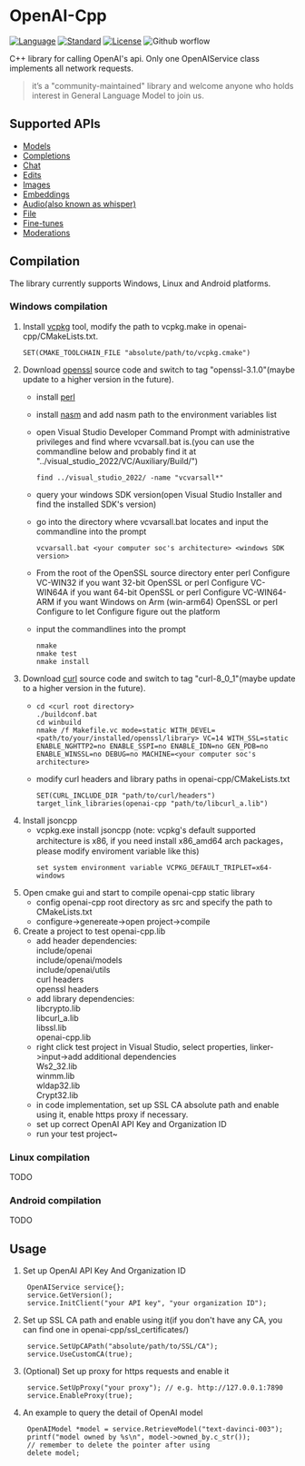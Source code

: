 # OpenAI-Cpp

[![Language](https://img.shields.io/badge/language-C++-blue.svg)](https://isocpp.org/)  [![Standard](https://img.shields.io/badge/c%2B%2B-11-blue.svg)](https://en.wikipedia.org/wiki/C%2B%2B#Standardization) [![License](https://img.shields.io/github/license/mashape/apistatus.svg)](https://opensource.org/licenses/MIT) ![Github worflow](https://github.com/olrea/openai-cpp/actions/workflows/cmake.yml/badge.svg)

C++ library for calling OpenAI's api.
Only one OpenAIService class implements all network requests.
> it’s a "community-maintained" library and welcome anyone who holds interest in General Language Model to join us.
## Supported APIs
* [Models](https://platform.openai.com/docs/api-reference/models)
* [Completions](https://platform.openai.com/docs/api-reference/completions)
* [Chat](https://platform.openai.com/docs/api-reference/chat)
* [Edits](https://platform.openai.com/docs/api-reference/edits)
* [Images](https://platform.openai.com/docs/api-reference/images)
* [Embeddings](https://platform.openai.com/docs/api-reference/embeddings)
* [Audio(also known as whisper)](https://platform.openai.com/docs/api-reference/audio)
* [File](https://platform.openai.com/docs/api-reference/files)
* [Fine-tunes](https://platform.openai.com/docs/api-reference/fine-tunes)
* [Moderations](https://platform.openai.com/docs/api-reference/moderations)
## Compilation
The library currently supports Windows, Linux and Android platforms.
### Windows compilation
1. Install [vcpkg](https://vcpkg.io) tool, modify the path to vcpkg.make in openai-cpp/CMakeLists.txt.
    ```
    SET(CMAKE_TOOLCHAIN_FILE "absolute/path/to/vcpkg.cmake")
    ```
2. Download [openssl](https://github.com/openssl/openssl) source code and switch to tag "openssl-3.1.0"(maybe update to a higher version in the future).
    - install [perl](https://strawberryperl.com/)
    - install [nasm](https://www.nasm.us) and add nasm path to the environment variables list
    - open Visual Studio Developer Command Prompt with administrative privileges and find where vcvarsall.bat is.(you can use the commandline below and probably find it at "../visual_studio_2022/VC/Auxiliary/Build/")
  
        ```
        find ../visual_studio_2022/ -name "vcvarsall*"
        ```
    - query your windows SDK version(open Visual Studio Installer and find the installed SDK's version)
    - go into the directory where vcvarsall.bat locates and input the commandline into the prompt
  
        ```
        vcvarsall.bat <your computer soc's architecture> <windows SDK version>
        ```
    - From the root of the OpenSSL source directory enter
        perl Configure VC-WIN32 if you want 32-bit OpenSSL or
        perl Configure VC-WIN64A if you want 64-bit OpenSSL or
        perl Configure VC-WIN64-ARM if you want Windows on Arm (win-arm64) OpenSSL or
        perl Configure to let Configure figure out the platform
    - input the commandlines into the prompt
  
        ```
        nmake
        nmake test
        nmake install
        ```
3. Download [curl](https://github.com/curl/curl.git) source code and switch to tag "curl-8_0_1"(maybe update to a higher version in the future).
    - ```
      cd <curl root directory>  
      ./buildconf.bat  
      cd winbuild  
      nmake /f Makefile.vc mode=static WITH_DEVEL=<path/to/your/installed/openssl/library> VC=14 WITH_SSL=static ENABLE_NGHTTP2=no ENABLE_SSPI=no ENABLE_IDN=no GEN_PDB=no ENABLE_WINSSL=no DEBUG=no MACHINE=<your computer soc's architecture>
      ```
    - modify curl headers and library paths in openai-cpp/CMakeLists.txt
      ```
      SET(CURL_INCLUDE_DIR "path/to/curl/headers")  
      target_link_libraries(openai-cpp "path/to/libcurl_a.lib")
      ```
1. Install jsoncpp
   - vcpkg.exe install jsoncpp 
   (note: vcpkg's default supported architecture is x86, if you need install x86_amd64 arch packages，please modify enviroment variable like this)
      ```
      set system environment variable VCPKG_DEFAULT_TRIPLET=x64-windows
      ```
2. Open cmake gui and start to compile openai-cpp static library
   - config openai-cpp root directory as src and specify the path to CMakeLists.txt
   - configure->genereate->open project->compile
3. Create a project to test openai-cpp.lib
   - add header dependencies:  
     include/openai  
     include/openai/models  
     include/openai/utils  
     curl headers  
     openssl headers
   - add library dependencies:  
     libcrypto.lib  
     libcurl_a.lib  
     libssl.lib  
     openai-cpp.lib
   - right click test project in Visual Studio, select properties, linker->input->add additional dependencies  
     Ws2_32.lib  
     winmm.lib  
     wldap32.lib  
     Crypt32.lib
   - in code implementation, set up SSL CA absolute path and enable using it, enable https proxy if necessary.
   - set up correct OpenAI API Key and Organization ID
   - run your test project~
### Linux compilation
TODO
### Android compilation
TODO
## Usage
1. Set up OpenAI API Key And Organization ID
   ```
    OpenAIService service{};
    service.GetVersion();
    service.InitClient("your API key", "your organization ID");
   ```
2. Set up SSL CA path and enable using it(if you don't have any CA, you can find one in openai-cpp/ssl_certificates/)
   ```
    service.SetUpCAPath("absolute/path/to/SSL/CA");
    service.UseCustomCA(true);
   ```
3. (Optional) Set up proxy for https requests and enable it
   ```
    service.SetUpProxy("your proxy"); // e.g. http://127.0.0.1:7890
    service.EnableProxy(true);
   ```
4. An example to query the detail of OpenAI model
   ```
    OpenAIModel *model = service.RetrieveModel("text-davinci-003");
    printf("model owned by %s\n", model->owned_by.c_str());
    // remember to delete the pointer after using
    delete model;
   ```
